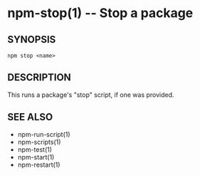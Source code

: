 npm-stop(1) -- Stop a package
=============================

## SYNOPSIS

    npm stop <name>

## DESCRIPTION

This runs a package's "stop" script, if one was provided.

## SEE ALSO

* npm-run-script(1)
* npm-scripts(1)
* npm-test(1)
* npm-start(1)
* npm-restart(1)

